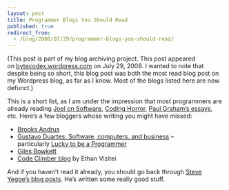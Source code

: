 ```yaml
---
layout: post
title: Programmer Blogs You Should Read
published: true
redirect_from:
  - /blog/2008/07/29/programmer-blogs-you-should-read/
---
```


(This post is part of my blog archiving project. This post appeared on [bytecodex.wordpress.com](http://bytecodex.wordpress.com/2008/07/29/programmer-blogs-you-should-read/) on July 29, 2008\. I wanted to note that despite being so short, this blog post was both the most read blog post on my Wordpress blog, as far as I know. Most of the blogs listed here are now defunct.)

This is a short list, as I am under the impression that most programmers are already reading [Joel on Software](http://joelonsoftware.com/), [Coding Horror](http://www.codinghorror.com/blog/), [Paul Graham’s essays](http://paulgraham.com/articles.html), etc. Here’s a few bloggers whose writing you might have missed:

*   [Brooks Andrus](http://www.brooksandrus.com/blog)
*   [Gustavo Duartes: Software, computers, and business](http://duartes.org/gustavo/blog/) – particularly [Lucky to be a Programmer
    ](http://duartes.org/gustavo/blog/post/lucky-to-be-a-programmer)
*   [Giles Bowkett](http://gilesbowkett.blogspot.com/)
*   [Code Climber blog](http://codeclimber.blogspot.com/) by Ethan Vizitei

And if you haven’t read it already, you should go back through [Steve Yegge’s blog posts](http://steve-yegge.blogspot.com/). He’s written some really good stuff.
